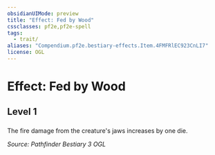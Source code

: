 ```yaml
---
obsidianUIMode: preview
title: "Effect: Fed by Wood"
cssclasses: pf2e,pf2e-spell
tags:
  - trait/
aliases: "Compendium.pf2e.bestiary-effects.Item.4FMFRlEC923CnLI7"
license: OGL
---
```

# Effect: Fed by Wood
## Level 1
### 






The fire damage from the creature's jaws increases by one die.

*Source: Pathfinder Bestiary 3*
*OGL*